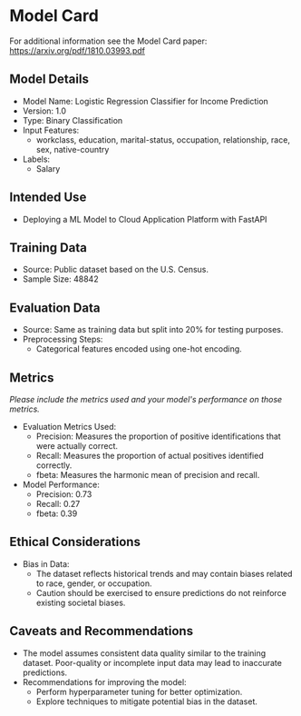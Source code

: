 # Model Card

For additional information see the Model Card paper: https://arxiv.org/pdf/1810.03993.pdf

## Model Details
* Model Name: Logistic Regression Classifier for Income Prediction
* Version: 1.0
* Type: Binary Classification
* Input Features:
    * workclass, education, marital-status, occupation, relationship, race, sex, native-country
* Labels:
    * Salary

## Intended Use
* Deploying a ML Model to Cloud Application Platform with FastAPI

## Training Data
* Source: Public dataset based on the U.S. Census.
* Sample Size: 48842

## Evaluation Data
* Source: Same as training data but split into 20% for testing purposes.
* Preprocessing Steps:
    * Categorical features encoded using one-hot encoding.
## Metrics
_Please include the metrics used and your model's performance on those metrics._
* Evaluation Metrics Used:
    * Precision: Measures the proportion of positive identifications that were actually correct.
    * Recall: Measures the proportion of actual positives identified correctly.
    * fbeta: Measures the harmonic mean of precision and recall.
* Model Performance:
    * Precision: 0.73
    * Recall: 0.27
    * fbeta: 0.39


## Ethical Considerations
* Bias in Data:
    * The dataset reflects historical trends and may contain biases related to race, gender, or occupation.
    * Caution should be exercised to ensure predictions do not reinforce existing societal biases.
## Caveats and Recommendations
* The model assumes consistent data quality similar to the training dataset. Poor-quality or incomplete input data may lead to inaccurate predictions.
* Recommendations for improving the model:
    * Perform hyperparameter tuning for better optimization.
    * Explore techniques to mitigate potential bias in the dataset.
